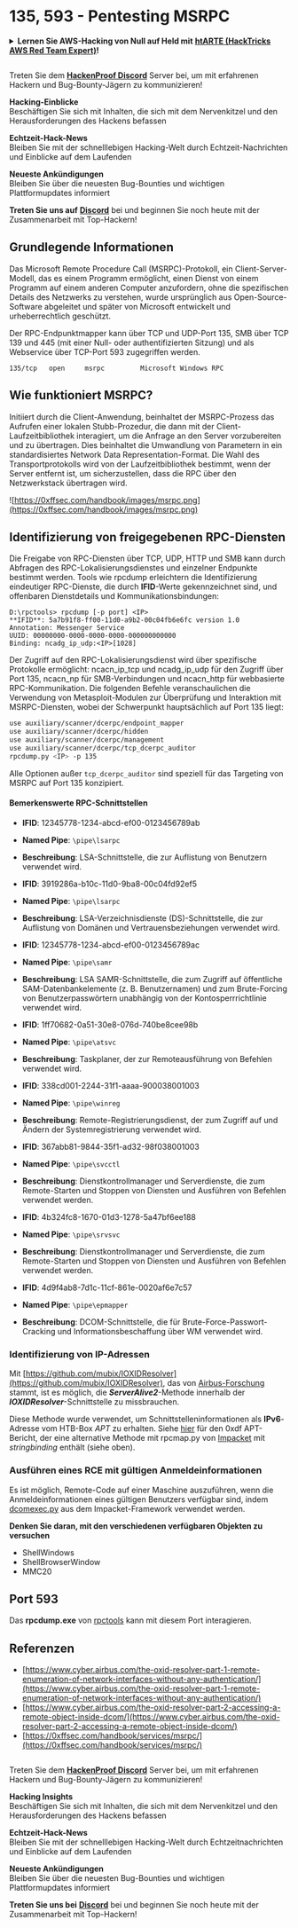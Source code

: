 # 135, 593 - Pentesting MSRPC

<details>

<summary><strong>Lernen Sie AWS-Hacking von Null auf Held mit</strong> <a href="https://training.hacktricks.xyz/courses/arte"><strong>htARTE (HackTricks AWS Red Team Expert)</strong></a><strong>!</strong></summary>

Andere Möglichkeiten, HackTricks zu unterstützen:

* Wenn Sie Ihr **Unternehmen in HackTricks beworben sehen möchten** oder **HackTricks im PDF-Format herunterladen möchten**, überprüfen Sie die [**ABONNEMENTPLÄNE**](https://github.com/sponsors/carlospolop)!
* Holen Sie sich das [**offizielle PEASS & HackTricks-Merchandise**](https://peass.creator-spring.com)
* Entdecken Sie [**The PEASS Family**](https://opensea.io/collection/the-peass-family), unsere Sammlung exklusiver [**NFTs**](https://opensea.io/collection/the-peass-family)
* **Treten Sie der** 💬 [**Discord-Gruppe**](https://discord.gg/hRep4RUj7f) oder der [**Telegram-Gruppe**](https://t.me/peass) bei oder **folgen** Sie uns auf **Twitter** 🐦 [**@carlospolopm**](https://twitter.com/hacktricks_live)**.**
* **Teilen Sie Ihre Hacking-Tricks, indem Sie PRs an die** [**HackTricks**](https://github.com/carlospolop/hacktricks) und [**HackTricks Cloud**](https://github.com/carlospolop/hacktricks-cloud) Github-Repositorys senden.

</details>

<figure><img src="../../.gitbook/assets/image (1) (3) (1).png" alt=""><figcaption></figcaption></figure>

Treten Sie dem [**HackenProof Discord**](https://discord.com/invite/N3FrSbmwdy) Server bei, um mit erfahrenen Hackern und Bug-Bounty-Jägern zu kommunizieren!

**Hacking-Einblicke**\
Beschäftigen Sie sich mit Inhalten, die sich mit dem Nervenkitzel und den Herausforderungen des Hackens befassen

**Echtzeit-Hack-News**\
Bleiben Sie mit der schnelllebigen Hacking-Welt durch Echtzeit-Nachrichten und Einblicke auf dem Laufenden

**Neueste Ankündigungen**\
Bleiben Sie über die neuesten Bug-Bounties und wichtigen Plattformupdates informiert

**Treten Sie uns auf** [**Discord**](https://discord.com/invite/N3FrSbmwdy) bei und beginnen Sie noch heute mit der Zusammenarbeit mit Top-Hackern!

## Grundlegende Informationen

Das Microsoft Remote Procedure Call (MSRPC)-Protokoll, ein Client-Server-Modell, das es einem Programm ermöglicht, einen Dienst von einem Programm auf einem anderen Computer anzufordern, ohne die spezifischen Details des Netzwerks zu verstehen, wurde ursprünglich aus Open-Source-Software abgeleitet und später von Microsoft entwickelt und urheberrechtlich geschützt.

Der RPC-Endpunktmapper kann über TCP und UDP-Port 135, SMB über TCP 139 und 445 (mit einer Null- oder authentifizierten Sitzung) und als Webservice über TCP-Port 593 zugegriffen werden.
```
135/tcp   open     msrpc         Microsoft Windows RPC
```
## Wie funktioniert MSRPC?

Initiiert durch die Client-Anwendung, beinhaltet der MSRPC-Prozess das Aufrufen einer lokalen Stubb-Prozedur, die dann mit der Client-Laufzeitbibliothek interagiert, um die Anfrage an den Server vorzubereiten und zu übertragen. Dies beinhaltet die Umwandlung von Parametern in ein standardisiertes Network Data Representation-Format. Die Wahl des Transportprotokolls wird von der Laufzeitbibliothek bestimmt, wenn der Server entfernt ist, um sicherzustellen, dass die RPC über den Netzwerkstack übertragen wird.

![https://0xffsec.com/handbook/images/msrpc.png](https://0xffsec.com/handbook/images/msrpc.png)

## **Identifizierung von freigegebenen RPC-Diensten**

Die Freigabe von RPC-Diensten über TCP, UDP, HTTP und SMB kann durch Abfragen des RPC-Lokalisierungsdienstes und einzelner Endpunkte bestimmt werden. Tools wie rpcdump erleichtern die Identifizierung eindeutiger RPC-Dienste, die durch **IFID**-Werte gekennzeichnet sind, und offenbaren Dienstdetails und Kommunikationsbindungen:
```
D:\rpctools> rpcdump [-p port] <IP>
**IFID**: 5a7b91f8-ff00-11d0-a9b2-00c04fb6e6fc version 1.0
Annotation: Messenger Service
UUID: 00000000-0000-0000-0000-000000000000
Binding: ncadg_ip_udp:<IP>[1028]
```
Der Zugriff auf den RPC-Lokalisierungsdienst wird über spezifische Protokolle ermöglicht: ncacn\_ip\_tcp und ncadg\_ip\_udp für den Zugriff über Port 135, ncacn\_np für SMB-Verbindungen und ncacn\_http für webbasierte RPC-Kommunikation. Die folgenden Befehle veranschaulichen die Verwendung von Metasploit-Modulen zur Überprüfung und Interaktion mit MSRPC-Diensten, wobei der Schwerpunkt hauptsächlich auf Port 135 liegt:
```bash
use auxiliary/scanner/dcerpc/endpoint_mapper
use auxiliary/scanner/dcerpc/hidden
use auxiliary/scanner/dcerpc/management
use auxiliary/scanner/dcerpc/tcp_dcerpc_auditor
rpcdump.py <IP> -p 135
```
Alle Optionen außer `tcp_dcerpc_auditor` sind speziell für das Targeting von MSRPC auf Port 135 konzipiert.

#### Bemerkenswerte RPC-Schnittstellen

* **IFID**: 12345778-1234-abcd-ef00-0123456789ab
* **Named Pipe**: `\pipe\lsarpc`
* **Beschreibung**: LSA-Schnittstelle, die zur Auflistung von Benutzern verwendet wird.


* **IFID**: 3919286a-b10c-11d0-9ba8-00c04fd92ef5
* **Named Pipe**: `\pipe\lsarpc`
* **Beschreibung**: LSA-Verzeichnisdienste (DS)-Schnittstelle, die zur Auflistung von Domänen und Vertrauensbeziehungen verwendet wird.


* **IFID**: 12345778-1234-abcd-ef00-0123456789ac
* **Named Pipe**: `\pipe\samr`
* **Beschreibung**: LSA SAMR-Schnittstelle, die zum Zugriff auf öffentliche SAM-Datenbankelemente (z. B. Benutzernamen) und zum Brute-Forcing von Benutzerpasswörtern unabhängig von der Kontosperrrichtlinie verwendet wird.


* **IFID**: 1ff70682-0a51-30e8-076d-740be8cee98b
* **Named Pipe**: `\pipe\atsvc`
* **Beschreibung**: Taskplaner, der zur Remoteausführung von Befehlen verwendet wird.


* **IFID**: 338cd001-2244-31f1-aaaa-900038001003
* **Named Pipe**: `\pipe\winreg`
* **Beschreibung**: Remote-Registrierungsdienst, der zum Zugriff auf und Ändern der Systemregistrierung verwendet wird.


* **IFID**: 367abb81-9844-35f1-ad32-98f038001003
* **Named Pipe**: `\pipe\svcctl`
* **Beschreibung**: Dienstkontrollmanager und Serverdienste, die zum Remote-Starten und Stoppen von Diensten und Ausführen von Befehlen verwendet werden.


* **IFID**: 4b324fc8-1670-01d3-1278-5a47bf6ee188
* **Named Pipe**: `\pipe\srvsvc`
* **Beschreibung**: Dienstkontrollmanager und Serverdienste, die zum Remote-Starten und Stoppen von Diensten und Ausführen von Befehlen verwendet werden.


* **IFID**: 4d9f4ab8-7d1c-11cf-861e-0020af6e7c57
* **Named Pipe**: `\pipe\epmapper`
* **Beschreibung**: DCOM-Schnittstelle, die für Brute-Force-Passwort-Cracking und Informationsbeschaffung über WM verwendet wird.

### Identifizierung von IP-Adressen

Mit [https://github.com/mubix/IOXIDResolver](https://github.com/mubix/IOXIDResolver), das von [Airbus-Forschung](https://www.cyber.airbus.com/the-oxid-resolver-part-1-remote-enumeration-of-network-interfaces-without-any-authentication/) stammt, ist es möglich, die _**ServerAlive2**_-Methode innerhalb der _**IOXIDResolver**_-Schnittstelle zu missbrauchen.

Diese Methode wurde verwendet, um Schnittstelleninformationen als **IPv6**-Adresse vom HTB-Box _APT_ zu erhalten. Siehe [hier](https://0xdf.gitlab.io/2021/04/10/htb-apt.html) für den 0xdf APT-Bericht, der eine alternative Methode mit rpcmap.py von [Impacket](https://github.com/SecureAuthCorp/impacket/) mit _stringbinding_ enthält (siehe oben).

### Ausführen eines RCE mit gültigen Anmeldeinformationen

Es ist möglich, Remote-Code auf einer Maschine auszuführen, wenn die Anmeldeinformationen eines gültigen Benutzers verfügbar sind, indem [dcomexec.py](https://github.com/fortra/impacket/blob/master/examples/dcomexec.py) aus dem Impacket-Framework verwendet werden.

**Denken Sie daran, mit den verschiedenen verfügbaren Objekten zu versuchen**
* ShellWindows
* ShellBrowserWindow
* MMC20


## Port 593

Das **rpcdump.exe** von [rpctools](https://resources.oreilly.com/examples/9780596510305/tree/master/tools/rpctools) kann mit diesem Port interagieren.

## Referenzen
* [https://www.cyber.airbus.com/the-oxid-resolver-part-1-remote-enumeration-of-network-interfaces-without-any-authentication/](https://www.cyber.airbus.com/the-oxid-resolver-part-1-remote-enumeration-of-network-interfaces-without-any-authentication/)
* [https://www.cyber.airbus.com/the-oxid-resolver-part-2-accessing-a-remote-object-inside-dcom/](https://www.cyber.airbus.com/the-oxid-resolver-part-2-accessing-a-remote-object-inside-dcom/)
* [https://0xffsec.com/handbook/services/msrpc/](https://0xffsec.com/handbook/services/msrpc/)

<figure><img src="../../.gitbook/assets/image (1) (3) (1).png" alt=""><figcaption></figcaption></figure>

Treten Sie dem [**HackenProof Discord**](https://discord.com/invite/N3FrSbmwdy) Server bei, um mit erfahrenen Hackern und Bug-Bounty-Jägern zu kommunizieren!

**Hacking Insights**\
Beschäftigen Sie sich mit Inhalten, die sich mit dem Nervenkitzel und den Herausforderungen des Hackens befassen

**Echtzeit-Hack-News**\
Bleiben Sie mit der schnelllebigen Hacking-Welt durch Echtzeitnachrichten und Einblicke auf dem Laufenden

**Neueste Ankündigungen**\
Bleiben Sie über die neuesten Bug-Bounties und wichtigen Plattformupdates informiert

**Treten Sie uns bei** [**Discord**](https://discord.com/invite/N3FrSbmwdy) bei und beginnen Sie noch heute mit der Zusammenarbeit mit Top-Hackern!
